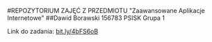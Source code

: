 #REPOZYTORIUM ZAJĘĆ Z PRZEDMIOTU "Zaawansowane Aplikacje Internetowe"
##Dawid Borawski 156783 PSISK Grupa 1

Link do zadania: [bit.ly/4bFS6oB](bit.ly/4bFS6oB)
